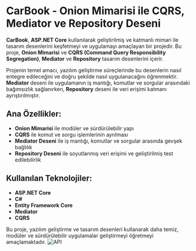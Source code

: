 # CarBook - Onion Mimarisi ile CQRS, Mediator ve Repository Deseni

**CarBook**, **ASP.NET Core** kullanılarak geliştirilmiş ve katmanlı mimari ile tasarım desenlerini keşfetmeyi ve uygulamayı amaçlayan bir projedir. Bu proje, **Onion Mimarisi** ve **CQRS (Command Query Responsibility Segregation)**, **Mediator** ve **Repository** tasarım desenlerini içerir.

Projenin temel amacı, yazılım geliştirme süreçlerinde bu desenlerin nasıl entegre edileceğini ve doğru şekilde nasıl uygulanacağını öğrenmektir. **Mediator** deseni ile uygulamanın iş mantığı, komutlar ve sorgular arasındaki bağımsızlık sağlanırken, **Repository** deseni ile veri erişimi katmanı ayrıştırılmıştır.

## Ana Özellikler:
- **Onion Mimarisi** ile modüler ve sürdürülebilir yapı
- **CQRS** ile komut ve sorgu işlemlerinin ayrılması
- **Mediator Deseni** ile iş mantığı, komutlar ve sorgular arasında gevşek bağlılık
- **Repository Deseni** ile soyutlanmış veri erişimi ve geliştirilmiş test edilebilirlik

## Kullanılan Teknolojiler:
- **ASP.NET Core**
- **C#**
- **Entity Framework Core**
- **Mediator**
- **CQRS**

Bu proje, yazılım geliştirme ve tasarım desenleri kullanarak daha temiz, modüler ve sürdürülebilir uygulamalar geliştirmeyi öğretmeyi amaçlamaktadır.
![API](readmeImege/Api.png)
